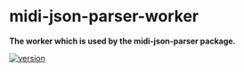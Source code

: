 # midi-json-parser-worker

**The worker which is used by the midi-json-parser package.**

[![version](https://img.shields.io/npm/v/midi-json-parser-worker.svg?style=flat-square)](https://www.npmjs.com/package/midi-json-parser-worker)

